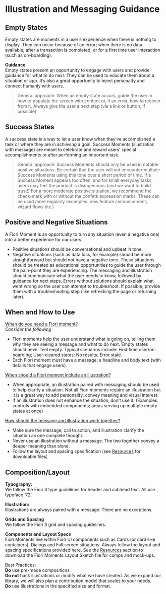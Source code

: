 # Illustration and Messaging Guidance

## Empty States

Empty states are moments in a user’s experience when there is nothing to display. They can occur because of an error; when there is no data available; after a transaction is completed; or for a first time user interaction (such as on-boarding).

<ImgSrcset x1="20-Example-of-an-empty-state.png" x2="20-Example-of-an-empty-state@2x.png" alt="Example of an empty state illustration"/>

**Guidance**<br>
Empty states present an opportunity to engage with users and provide guidance for what to do next. They can be used to educate them about a situation or app. It’s also a great opportunity to inject personalty and connect humanly with users.

> General approach: When an empty state occurs, guide the user in how to populate the screen with content or, if an error, how to recover from it. Always give the user a next step (via a link or button, if possible)

## Success States

A success state is a way to let a user know when they’ve accomplished a task or where they are in achieving a goal. Success Moments (illustration with message) are meant to celebrate and reward users’ special accomplishments or after performing an important task.

<ImgSrcset x1="21-Example-of-a-success-state.png" x2="21-Example-of-a-success-state.png" alt="Example of an success state illustration"/>

> General approach: Success Moments should only be used in notable positive situations. Be certain that the user will not encounter multiple Success Moments using this tone over a short period of time. If a Success Moment appears too often, and for small everyday tasks, users may feel the product is disingenuous (and we want to build trust!) For a more moderate positive situation, we recommend the check-mark with or without the confetti expression marks. These can be used more regularly (examples: new feature announcement; wizard flows etc.)

## Positive and Negative Situations

A Fiori Moment is an opportunity to turn any situation (even a negative one) into a better experience for our users.

- Positive situations should be conversational and upbeat in tone.
- Negative situations (such as data loss, for example) should be more straightforward but should not have a negative tone. These situations should be treated as educational opportunities to guide the user through the pain-point they are experiencing. The messaging and illustration should communicate what the user needs to know, followed by guidance for next steps. Errors without solutions should explain what went wrong so the user can attempt to troubleshoot. If possible, provide them with a troubleshooting step (like refreshing the page or returning later).

## When and How to Use

<u>When do you need a Fiori moment?</u><br>
*Consider the following*

- Fiori moments help the user understand what is going on, telling them why they are seeing a message and what to do next. Empty states should never feel empty. Typical scenarios include: First time user/on-boarding; User-cleared states; No results; Error state.
- Each Fiori moment must have a message: a headline and body text (with details that engage users).

<u>When should a Fiori moment include an illustration?</u><br>

- When appropriate, an illustration paired with messaging should be used to help clarify a situation. Not all Fiori moments require an illustration but it is a great way to add personality, convey meaning and visual interest.
- If an illustration does not enhance the situation, don’t use it. (Examples: controls with embedded components; areas serving up multiple empty states at once)

<u>How should the message and illustration work together?</u><br>

- Make sure the message, call to action, and illustration clarify the situation as one complete thought.
- Never use an illustration without a message. The two together convey a deeper meaning than alone.
- Follow the layout and spacing specification (see [Resources](resources) for downloable files)

## Composition/Layout

**Typography:**<br>
We follow the Fiori 3 type guidelines for header and subhead text. All use typeface ’72’.

**Illustration:**<br>
Illustrations are always paired with a message. There are no exceptions.

**Grids and Spacing**<br>
We follow the Fiori 3 grid and spacing guidelines.

**Components and Layout Specs**<br>
Fiori Moments live within Fiori UI components such as Cards (or card-like containers), Dialogs and Full screen situations. Always follow the layout and spacing specifications provided here. See the [Resources](resources) section to download the Fiori Moments Layout Sketch file for comps and mock-ups.

Best Practices:<br>
**Do** use pre-made compositions.<br>
**Do not** hack illustrations or modify what we have created. As we expand our library, we will also plan a contribution model that scales to your needs.<br>
**Do** use illustrations in the specified size and format.<br>
